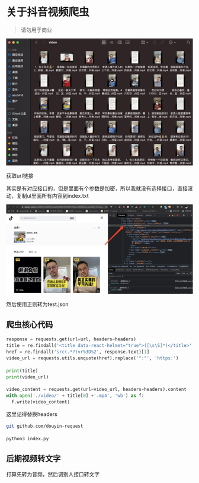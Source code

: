 # 关于抖音视频爬虫

> 请勿用于商业

![](2021-11-27-02-50-15.png)

获取url链接

其实是有对应接口的，但是里面有个参数是加密，所以我就没有选择接口，直接滚动，复制ul里面所有内容到index.txt

![](2021-11-27-02-44-10.png)

然后使用正则转为test.json

## 爬虫核心代码

```py
response = requests.get(url=url, headers=headers)
title = re.findall('<title data-react-helmet="true">([\s\S]*)</title>', response.text)
href = re.findall('src(.*?)vr%3D%2', response.text)[1]
video_url = requests.utils.unquote(href).replace('":"', 'https:')

print(title)
print(video_url)

video_content = requests.get(url=video_url, headers=headers).content
with open('./video/' + title[0] +'.mp4', 'wb') as f:
  f.write(video_content)
```

这里记得替换headers

```sh
git github.com/douyin-request

python3 index.py
```

## 后期视频转文字

打算先转为音频，然后调别人接口转文字